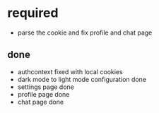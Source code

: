 # required

- parse the cookie and fix profile and chat page

## done

- authcontext fixed with local cookies
- dark mode to light mode configuration done
- settings page done
- profile page done
- chat page done
